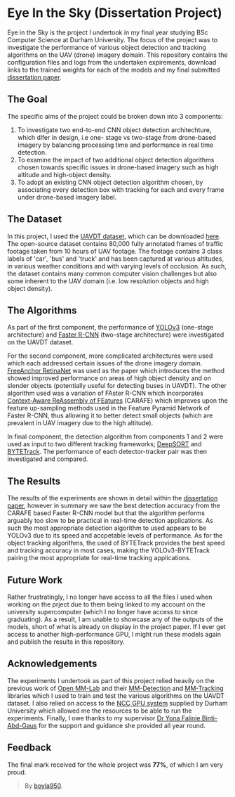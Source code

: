 # Eye In the Sky (Dissertation Project)
Eye in the Sky is the project I undertook in my final year studying BSc Computer Science at Durham University. The focus of the project was to investigate the performance of various object detection and tracking algorithms on the UAV (drone) imagery domain. This repository contains the configuration files and logs from the undertaken expirements, download links to the trained weights for each of the models and my final submitted [dissertation paper](https://github.com/boyla950/eye-in-the-sky/blob/main/project_paper.pdf).

## The Goal
The specific aims of the project could be broken down into 3 components:

 1. To investigate two end-to-end CNN object detection architechture, which difer in design, i.e one- stage vs two-stage from drone-based imagery by balancing processing time and performance in real time detection.
 2. To examine the impact of two additional object detection algorithms chosen towards specific issues in drone-based imagery such as high altitude and high-object density.
 3. To adopt an existing CNN object detection algorithm chosen, by associating every detection box with tracking for each and every frame under drone-based imagery label.

## The Dataset
In this project, I used the [UAVDT dataset](s), which can be downloaded [here](https://gas.graviti.com/dataset/graviti/UAVDT). The open-source dataset contains 80,000 fully annotated frames of traffic footage taken from 10 hours of UAV footage. The footage contains 3 class labels of 'car', 'bus' and 'truck' and has been captured at various altitudes, in various weather conditions and with varying levels of occlusion. As such, the dataset contains many common computer vision challenges but also some inherent to the UAV domain (i.e. low resolution objects and high object density).

## The Algorithms

As part of the first component, the performance of [YOLOv3](https://arxiv.org/abs/1804.02767) (one-stage architecture) and [Faster R-CNN](https://arxiv.org/abs/1506.01497) (two-stage architecture) were investigated on the UAVDT dataset. 

For the second component, more complicated architectures were used which each addressed certain issues of the drone imagery domain. [FreeAnchor RetinaNet](https://arxiv.org/abs/1909.02466) was used as the paper which introduces the method showed improved performance on areas of high object density and on slender objects (potentially useful for detecting buses in UAVDT). The other algorithm used was a variation of FAster R-CNN which incorporates [Context-Aware ReAssembly of FEatures](https://arxiv.org/abs/1905.02188) (CARAFE) which   improves upon the feature up-sampling methods used in the Feature Pyramid Network of Faster R-CNN, thus allowing it to better detect small objects (which are prevalent in UAV imagery due to the high altitude).

In final component, the detection algorithm from components 1 and 2 were used as input to two different tracking frameworks; [DeepSORT](https://arxiv.org/abs/1703.07402) and [BYTETrack](https://arxiv.org/abs/2110.06864). The performance of each detector-tracker pair was then investigated and compared.

## The Results

The results of the experiments are shown in detail within the [dissertation paper](https://github.com/boyla950/eye-in-the-sky/blob/main/project_paper.pdf), however in summary we saw the best detection accuracy from the CARAFE based Faster R-CNN model but that the algorithm performs arguably too slow to be practical in real-time detection applications. As such the most appropriate detection algorithm to used appears to be YOLOv3 due to its speed and accpetable levels of performance. As for the object tracking algorithms, the used of BYTETrack provides the best speed and tracking accuracy in most cases, making the YOLOv3-BYTETrack pairing the most appropriate for real-time tracking applications. 


## Future Work
Rather frustratingly, I no longer have access to all the files I used when working on the prject due to them being linked to my account on the university supercomputer (which I no longer have access to since graduating). As a result, I am unable to showcase any of the outputs of the models, short of what is already on display in the project paper. If I ever get access to another high-performance GPU, I might run these models again and publish the results in this repository.


## Acknowledgements

The experiments I undertook as part of this project relied heavily on the previous work of [Open MM-Lab](https://github.com/open-mmlab) and their [MM-Detection](https://github.com/open-mmlab/mmdetection) and [MM-Tracking](https://github.com/open-mmlab/mmtracking) libraries which I used to train and test the various algorithms on the UAVDT dataset. I also relied on access to the [NCC GPU system](https://nccadmin.webspace.durham.ac.uk) supplied by Durham University which allowed me the resources to be able to run the experiments. Finally, I owe thanks to my supervisor [Dr Yona Falinie Binti-Abd-Gaus](https://github.com/yonafalinie) for the support and guidance she provided all year round.

## Feedback
The final mark received for the whole project was **77%**, of which I am very proud.

> By [boyla950](https://github.com/boyla950).
